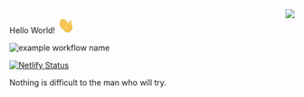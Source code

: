 <a href="#">
<img align="right" src="https://github-readme-stats.vercel.app/api?username=ju-ch&show_icons=true&hide_border=true&icon_color=#33292a&title_color=#586069">
</a>

Hello World! <img src="https://github.com/ABSphreak/ABSphreak/blob/master/gifs/Hi.gif" width="30px">

![example workflow name](https://github.com/ju-ch/blog/workflows/Sync-Pages/badge.svg)

[![Netlify Status](https://api.netlify.com/api/v1/badges/1235dd06-ddab-45f7-9931-45bf8178dced/deploy-status)](https://blog.vmert.com)

Nothing is difficult to the man who will try.
